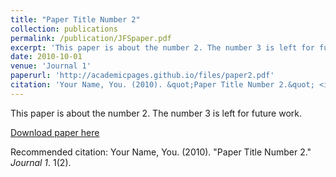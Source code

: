 ```yaml
---
title: "Paper Title Number 2"
collection: publications
permalink: /publication/JFSpaper.pdf
excerpt: 'This paper is about the number 2. The number 3 is left for future work.'
date: 2010-10-01
venue: 'Journal 1'
paperurl: 'http://academicpages.github.io/files/paper2.pdf'
citation: 'Your Name, You. (2010). &quot;Paper Title Number 2.&quot; <i>Journal 1</i>. 1(2).'
---
```

This paper is about the number 2. The number 3 is left for future work.

[Download paper here](http://academicpages.github.io/files/JFSpaper.pdf)

Recommended citation: Your Name, You. (2010). "Paper Title Number 2." <i>Journal 1</i>. 1(2).
